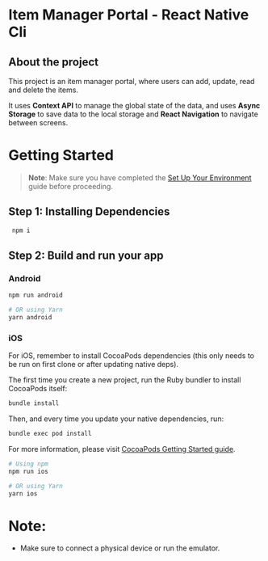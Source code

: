 # Item Manager Portal - React Native Cli

## About the project

This project is an item manager portal, where users can add, update, read and delete the items. 

It uses **Context API** to manage the global state of the data, and uses **Async Storage** to save data to the local storage and **React Navigation** to navigate between screens.

# Getting Started

> **Note**: Make sure you have completed the [Set Up Your Environment](https://reactnative.dev/docs/set-up-your-environment) guide before proceeding.

## Step 1: Installing Dependencies

```sh
 npm i 
 ```

## Step 2: Build and run your app

### Android

```sh
npm run android

# OR using Yarn
yarn android
```

### iOS

For iOS, remember to install CocoaPods dependencies (this only needs to be run on first clone or after updating native deps).

The first time you create a new project, run the Ruby bundler to install CocoaPods itself:

```sh
bundle install
```

Then, and every time you update your native dependencies, run:

```sh
bundle exec pod install
```

For more information, please visit [CocoaPods Getting Started guide](https://guides.cocoapods.org/using/getting-started.html).

```sh
# Using npm
npm run ios

# OR using Yarn
yarn ios
```

# Note:
- Make sure to connect a physical device or run the emulator.